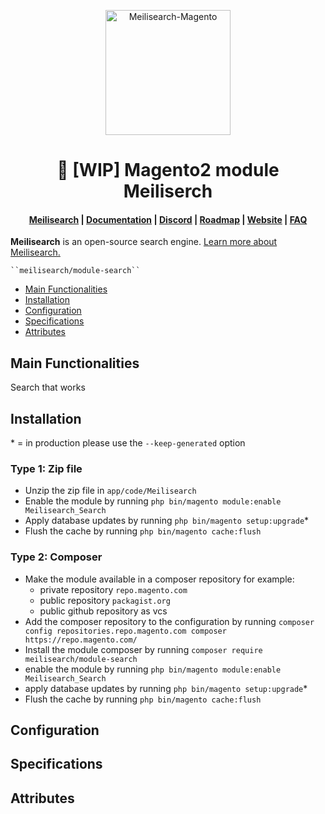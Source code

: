 <p align="center">
  <img src="https://raw.githubusercontent.com/meilisearch/integration-guides/main/assets/logos/meilisearch_magento.svg" alt="Meilisearch-Magento" width="200" height="200" />
</p>

<h1 align="center">🚧 [WIP] Magento2 module Meiliserch</h1>

<h4 align="center">
  <a href="https://github.com/meilisearch/meilisearch">Meilisearch</a> |
  <a href="https://docs.meilisearch.com">Documentation</a> |
  <a href="https://discord.meilisearch.com">Discord</a> |
  <a href="https://roadmap.meilisearch.com/tabs/1-under-consideration">Roadmap</a> |
  <a href="https://www.meilisearch.com">Website</a> |
  <a href="https://docs.meilisearch.com/faq">FAQ</a>
</h4>

<p align="center">
 <!-- <a href="https://packagist.org/packages/meilisearch/meilisearch-magento"><img src="https://img.shields.io/packagist/v/meilisearch/meilisearch-magento" alt="Latest Stable Version"></a>
  <a href="https://github.com/meilisearch/meilisearch-magento/actions"><img src="https://github.com/meilisearch/meilisearch-magento/workflows/Tests/badge.svg" alt="Test"></a>
  <a href="https://github.com/meilisearch/meilisearch-magento/blob/main/LICENSE"><img src="https://img.shields.io/badge/license-MIT-informational" alt="License"></a> -->
</p>

**Meilisearch** is an open-source search engine. [Learn more about Meilisearch.](https://github.com/meilisearch/Meilisearch)

    ``meilisearch/module-search``

 - [Main Functionalities](#markdown-header-main-functionalities)
 - [Installation](#markdown-header-installation)
 - [Configuration](#markdown-header-configuration)
 - [Specifications](#markdown-header-specifications)
 - [Attributes](#markdown-header-attributes)


## Main Functionalities
Search that works

## Installation
\* = in production please use the `--keep-generated` option

### Type 1: Zip file

 - Unzip the zip file in `app/code/Meilisearch`
 - Enable the module by running `php bin/magento module:enable Meilisearch_Search`
 - Apply database updates by running `php bin/magento setup:upgrade`\*
 - Flush the cache by running `php bin/magento cache:flush`

### Type 2: Composer

 - Make the module available in a composer repository for example:
    - private repository `repo.magento.com`
    - public repository `packagist.org`
    - public github repository as vcs
 - Add the composer repository to the configuration by running `composer config repositories.repo.magento.com composer https://repo.magento.com/`
 - Install the module composer by running `composer require meilisearch/module-search`
 - enable the module by running `php bin/magento module:enable Meilisearch_Search`
 - apply database updates by running `php bin/magento setup:upgrade`\*
 - Flush the cache by running `php bin/magento cache:flush`


## Configuration




## Specifications




## Attributes



